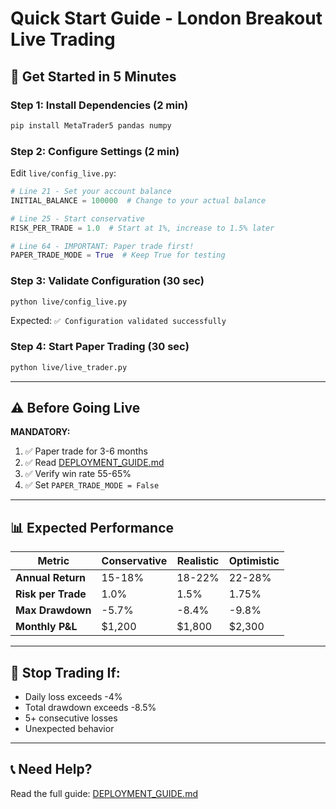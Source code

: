 # Quick Start Guide - London Breakout Live Trading

## 🚀 Get Started in 5 Minutes

### Step 1: Install Dependencies (2 min)

```bash
pip install MetaTrader5 pandas numpy
```

### Step 2: Configure Settings (2 min)

Edit `live/config_live.py`:

```python
# Line 21 - Set your account balance
INITIAL_BALANCE = 100000  # Change to your actual balance

# Line 25 - Start conservative
RISK_PER_TRADE = 1.0  # Start at 1%, increase to 1.5% later

# Line 64 - IMPORTANT: Paper trade first!
PAPER_TRADE_MODE = True  # Keep True for testing
```

### Step 3: Validate Configuration (30 sec)

```bash
python live/config_live.py
```

Expected: `✅ Configuration validated successfully`

### Step 4: Start Paper Trading (30 sec)

```bash
python live/live_trader.py
```

---

## ⚠️ Before Going Live

**MANDATORY:**
1. ✅ Paper trade for 3-6 months
2. ✅ Read [DEPLOYMENT_GUIDE.md](DEPLOYMENT_GUIDE.md)
3. ✅ Verify win rate 55-65%
4. ✅ Set `PAPER_TRADE_MODE = False`

---

## 📊 Expected Performance

| Metric | Conservative | Realistic | Optimistic |
|--------|--------------|-----------|------------|
| **Annual Return** | 15-18% | 18-22% | 22-28% |
| **Risk per Trade** | 1.0% | 1.5% | 1.75% |
| **Max Drawdown** | -5.7% | -8.4% | -9.8% |
| **Monthly P&L** | $1,200 | $1,800 | $2,300 |

---

## 🔴 Stop Trading If:

- Daily loss exceeds -4%
- Total drawdown exceeds -8.5%
- 5+ consecutive losses
- Unexpected behavior

---

## 📞 Need Help?

Read the full guide: [DEPLOYMENT_GUIDE.md](DEPLOYMENT_GUIDE.md)
